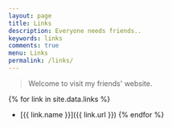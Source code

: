 ```yaml
---
layout: page
title: Links
description: Everyone needs friends..
keywords: links
comments: true
menu: Links
permalink: /links/
---
```


> Welcome to visit my friends' website.

{% for link in site.data.links %}
* [{{ link.name }}]({{ link.url }})
{% endfor %}
